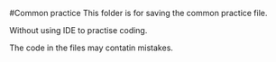 #Common practice
This folder is for saving the common practice file.

Without using IDE to practise coding.

The code in the files may contatin mistakes.
 